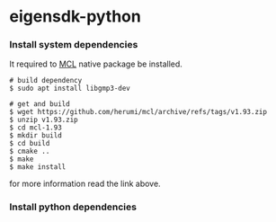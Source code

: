 # eigensdk-python

### Install system dependencies
It required to [MCL](https://github.com/herumi/mcl) native package be installed.
```
# build dependency
$ sudo apt install libgmp3-dev

# get and build
$ wget https://github.com/herumi/mcl/archive/refs/tags/v1.93.zip
$ unzip v1.93.zip
$ cd mcl-1.93
$ mkdir build
$ cd build
$ cmake ..
$ make
$ make install
```
for more information read the link above.

### Install python dependencies

